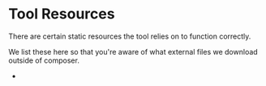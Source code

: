 # Tool Resources

There are certain static resources the tool relies on to function correctly.

We list these here so that you're aware of what external files we download outside of composer.

- <resource src="latestRecommendedVersion.json" />
